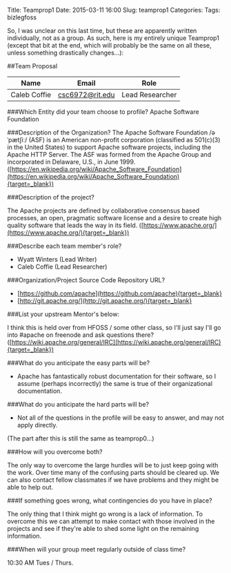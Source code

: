 Title: Teamprop1
Date: 2015-03-11 16:00
Slug: teamprop1
Categories:
Tags: bizlegfoss

So, I was unclear on this last time, but these are apparently written individually, not as a group. As such, here is my entirely unique Teamprop1 (except that bit at the end, which will probably be the same on all these, unless something drastically changes...):

##Team Proposal

| Name          | Email           | Role            |
|---------------|-----------------|-----------------|
| Caleb Coffie  | csc6972@rit.edu | Lead Researcher |

###Which Entity did your team choose to profile?
Apache Software Foundation

###Description of the Organization?
The Apache Software Foundation /əˈpætʃiː/ (ASF) is an American non-profit corporation (classified as 501(c)(3) in the United States) to support Apache software projects, including the Apache HTTP Server. The ASF was formed from the Apache Group and incorporated in Delaware, U.S., in June 1999. ([https://en.wikipedia.org/wiki/Apache_Software_Foundation](https://en.wikipedia.org/wiki/Apache_Software_Foundation){target=_blank})

###Description of the project?

The Apache projects are defined by collaborative consensus based processes, an open, pragmatic software license and a desire to create high quality software that leads the way in its field. ([https://www.apache.org/](https://www.apache.org/){target=_blank})

###Describe each team member's role?

- Wyatt Winters (Lead Writer)
- Caleb Coffie (Lead Researcher)

###Organization/Project Source Code Repository URL?
- [https://github.com/apache](https://github.com/apache){target=_blank}
- [http://git.apache.org/](http://git.apache.org/){target=_blank}


###List your upstream Mentor's below:

I think this is held over from HFOSS / some other class, so I'll just say I'll go into #apache on freenode and ask questions there? ([https://wiki.apache.org/general/IRC](https://wiki.apache.org/general/IRC){target=_blank})


###What do you anticipate the easy parts will be?
- Apache has fantastically robust documentation for their software, so I assume (perhaps incorrectly) the same is true of their organizational documentation.

###What do you anticipate the hard parts will be?
- Not all of the questions in the profile will be easy to answer, and may not apply directly.

(The part after this is still the same as teamprop0...)

###How will you overcome both?

The only way to overcome the large hurdles will be to just keep going with the work. Over time many of the confusing parts should be cleared up. We can also contact fellow classmates if we have problems and they might be able to help out.

###If something goes wrong, what contingencies do you have in place?

The only thing that I think might go wrong is a lack of information. To overcome this we can attempt to make contact with those involved in the projects and see if they're able to shed some light on the remaining information.

###When will your group meet regularly outside of class time?

10:30 AM Tues / Thurs.